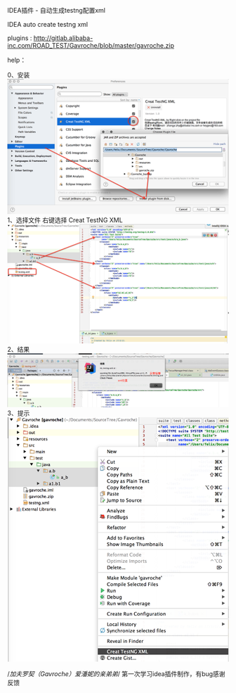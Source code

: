 IDEA插件 - 自动生成testng配置xml

IDEA auto create testng xml

plugins : http://gitlab.alibaba-inc.com/ROAD_TEST/Gavroche/blob/master/gavroche.zip

help：

0、安装
![Image text](demo_0.png)
1、选择文件 右键选择 Creat TestNG XML
![Image text](demo_1.png)
2、结果
![Image text](demo_2.png)
3、提示
![Image text](demo_3.png)

/*加夫罗契（Gavroche）爱潘妮的亲弟弟*/
第一次学习idea插件制作，有bug感谢反馈



